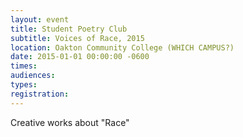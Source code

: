 ```yaml
---
layout: event
title: Student Poetry Club
subtitle: Voices of Race, 2015
location: Oakton Community College (WHICH CAMPUS?)
date: 2015-01-01 00:00:00 -0600
times: 
audiences: 
types: 
registration: 
---
```

Creative works about "Race"
